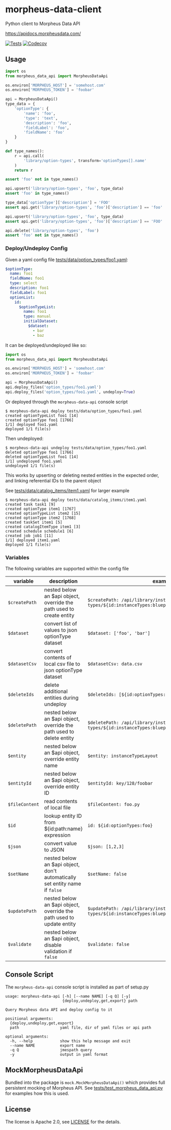 # morpheus-data-client
Python client to Morpheus Data API

https://apidocs.morpheusdata.com/

[![Tests](https://github.com/Accenture/morpheus-data-api/actions/workflows/tests.yml/badge.svg)](https://github.com/Accenture/morpheus-data-api/actions/workflows/tests.yml/)
[![Codecov](https://codecov.io/gh/Accenture/morpheus-data-api/branch/master/graph/badge.svg)](https://codecov.io/gh/Accenture/morpheus-data-api/branch/master)

## Usage ##

```python
import os
from morpheus_data_api import MorpheusDataApi

os.environ['MORPHEUS_HOST'] = 'somehost.com'
os.environ['MORPHEUS_TOKEN'] = 'foobar'

api = MorpheusDataApi()
type_data = {
    'optionType': {
        'name': 'foo',
        'type': 'text',
        'description': 'foo',
        'fieldLabel': 'foo',
        'fieldName': 'foo'
    }
}

def type_names():
    r = api.call(
        'library/option-types', transform='optionTypes[].name'
    )
    return r

assert 'foo' not in type_names()

api.upsert('library/option-types', 'foo', type_data)
assert 'foo' in type_names()

type_data['optionType']['description'] = 'FOO'
assert api.get('library/option-types', 'foo')['description'] == 'foo'

api.upsert('library/option-types', 'foo', type_data)
assert api.get('library/option-types', 'foo')['description'] == 'FOO'

api.delete('library/option-types', 'foo')
assert 'foo' not in type_names()

```

### Deploy/Undeploy Config ###

Given a yaml config file [tests/data/option_types/foo1.yaml](./tests/data/option_types/foo1.yaml):

```yaml
$optionType:
  name: foo1
  fieldName: foo1
  type: select
  description: foo1
  fieldLabel: foo1
  optionList:
    id:
      $optionTypeList:
        name: foo1
        type: manual
        initialDataset:
          $dataset:
            - bar
            - baz
```

It can be deployed/undeployed like so:

```python
import os
from morpheus_data_api import MorpheusDataApi

os.environ['MORPHEUS_HOST'] = 'somehost.com'
os.environ['MORPHEUS_TOKEN'] = 'foobar'

api = MorpheusDataApi()
api.deploy_files('option_types/foo1.yaml')
api.deploy_files('option_types/foo1.yaml', undeploy=True)
```

Or deployed through the `morpheus-data-api` console script

```console
$ morpheus-data-api deploy tests/data/option_types/foo1.yaml
created optionTypeList foo1 [14]
created optionType foo1 [1766]
1/1] deployed foo1.yaml
deployed 1/1 file(s)
```

Then undeployed:
```console
$ morpheus-data-api undeploy tests/data/option_types/foo1.yaml
deleted optionType foo1 [1766]
deleted optionTypeList foo1 [14]
1/1] undeployed foo1.yaml
undeployed 1/1 file(s)
```

This works by upserting or deleting nested entities in the expected order, and linking
referential IDs to the parent object

See [tests/data/catalog_items/item1.yaml](./tests/data/catalog_items/item1.yaml) for larger example

```console
$ morpheus-data-api deploy tests/data/catalog_items/item1.yaml
created task task1 [9]
created optionType item1 [1767]
created optionTypeList item2 [15]
created optionType item2 [1768]
created taskSet item1 [5]
created catalogItemType item1 [3]
created schedule schedule1 [6]
created job job1 [11]
1/1] deployed item1.yaml
deployed 1/1 file(s)
```

### Variables ###

The following variables are supported within the config file

| variable | description | example |
| --- | --- | --- |
| `$createPath` | nested below an $api object, override the path used to create entity | `$createPath: /api/library/instance-types/${id:instanceTypes:blueprint1.instanceType1}/layouts` |
| `$dataset` | convert list of values to json optionType dataset | `$dataset: ['foo', 'bar']` |
| `$datasetCsv` | convert contents of local csv file to json optionType dataset | `$datasetCsv: data.csv` |
| `$deleteIds` | delete additional entities during undeploy | `$deleteIds: [${id:optionTypes:foo}]` |
| `$deletePath` | nested below an $api object, override the path used to delete entity | `$deletePath: /api/library/instance-types/${id:instanceTypes:blueprint1.instanceType1}/layouts` |
| `$entity` | nested below an $api object, override entity name | `$entity: instanceTypeLayout` |
| `$entityId` | nested below an $api object, override entity ID | `$entityId: key/128/foobar` |
| `$fileContent` | read contents of local file | `$fileContent: foo.py` |
| `$id` | lookup entity ID from ${id:path:name} expression | `id: ${id:optionTypes:foo}` |
| `$json` | convert value to JSON | `$json: [1,2,3]` |
| `$setName` | nested below an $api object, don't automatically set entity name if `false` | `$setName: false` |
| `$updatePath` | nested below an $api object, override the path used to update entity | `$updatePath: /api/library/instance-types/${id:instanceTypes:blueprint1.instanceType1}/layouts` |
| `$validate` | nested below an $api object, disable validation if `false` | `$validate: false` |

## Console Script ##

The `morpheus-data-api` console script is installed as part of setup.py

```console
usage: morpheus-data-api [-h] [--name NAME] [-q Q] [-y]
                         {deploy,undeploy,get,export} path

Query Morpheus data API and deploy config to it

positional arguments:
  {deploy,undeploy,get,export}
  path                  yaml file, dir of yaml files or api path

optional arguments:
  -h, --help            show this help message and exit
  --name NAME           export name
  -q Q                  jmespath query
  -y                    output in yaml format
```

## MockMorpheusDataApi ##

Bundled into the package is `mock.MockMorpheusDataApi()` which provides full persistent
mocking of Morpheus API.  See [tests/test_morpheus_data_api.py](./tests/test_morpheus_data_api.py) for examples how this is used.

## License
The license is Apache 2.0, see [LICENSE](./LICENSE) for the details.